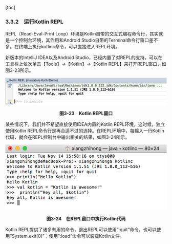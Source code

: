 [toc]

### 3.3.2　运行Kotlin REPL

REPL（Read-Eval-Print Loop）环境是Kotlin自带的交互式编程命令行，其实就是一个控制台环境，其作用和Android Studio自带的Terminal命令行窗口差不多。在终端上执行kotlinc命令，可以直接进入REPL环境。

新版本的IntelliJ IDEA以及Android Studio，已经内置了对REPL的支持，可以在工具栏上依次单击【Tools】→【Kotlin】→【Kotlin REPL】来打开REPL窗口，如图3-23所示。

![41.png](./images/41.png)
<center class="my_markdown"><b class="my_markdown">图3-23　Kotlin REPL窗口</b></center>

某些情况下，我们并不希望直接使用IDEA内置的Kotlin REPL环境，这时候，独立使用Kotlin REPL命令行是再合适不过的选择。在REPL环境中，每输入一行Kotlin代码，就会在REPL控制台中输出相关的结果，如图3-24所示。

![42.png](./images/42.png)
<center class="my_markdown"><b class="my_markdown">图3-24　在REPL窗口中执行Kotlin代码</b></center>

Kotlin REPL提供了诸多有用的命令，退出REPL可以使用“:quit”命令，也可以使用“System.exit(0)”；使用“:load”命令可以装载Kotlin文件。

